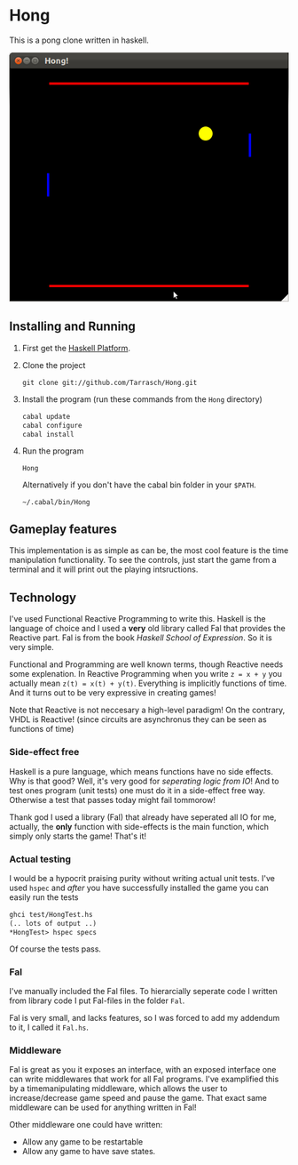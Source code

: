 # Hong

This is a pong clone written in haskell.

![Hong](/Hong.png "Hong!")

## Installing and Running

  1. First get the [Haskell Platform][hp].

  1. Clone the project

         git clone git://github.com/Tarrasch/Hong.git

  1. Install the program (run these commands from the `Hong` directory)

         cabal update
         cabal configure
         cabal install

  1. Run the program

         Hong

     Alternatively if you don't have the cabal bin folder in your `$PATH`.

         ~/.cabal/bin/Hong


## Gameplay features

This implementation is as simple as can be, the most cool feature
is the time manipulation functionality. To see the controls,
just start the game from a terminal and it will print out the playing
intsructions.

## Technology

I've used Functional Reactive Programming to write this.
Haskell is the language of choice and I used a **very** old
library called Fal that provides the Reactive part.
Fal is from the book *Haskell School of Expression*. So it is very simple.

Functional and Programming are well known terms, though Reactive
needs some explenation. In Reactive Programming when you write
`z = x + y` you actually
mean `z(t) = x(t) + y(t)`. Everything is implicitly functions of time.
And it turns out to be very expressive in creating games!

Note that Reactive is not neccesary a high-level paradigm!
On the contrary, VHDL is Reactive!
(since circuits are asynchronus they can be seen as functions of time)

### Side-effect free

Haskell is a pure language, which means functions have no side effects.
Why is that good? Well, it's very good for
*seperating logic from IO*! And to test ones program (unit tests)
one must do it in a side-effect free way. Otherwise a test that passes
today might fail tommorow!

Thank god I used a library (Fal) that already have seperated
all IO for me, actually, the **only** function with side-effects
is the main function, which simply only starts the game! That's it!

### Actual testing

I would be a hypocrit praising purity without writing actual
unit tests. I've used `hspec` and *after* you have successfully
installed the game you can easily run the tests

    ghci test/HongTest.hs
    (.. lots of output ..)
    *HongTest> hspec specs

Of course the tests pass.

### Fal

I've manually included the Fal files. To hierarcially seperate code
I written from library code I put Fal-files in the folder `Fal`.

Fal is very small, and lacks features,
so I was forced to add my addendum to it, I called it `Fal.hs`.

### Middleware

Fal is great as you it exposes an interface, with an exposed interface
one can write middlewares that work for all Fal programs. I've
examplified this by a timemanipulating middleware, which allows the
user to increase/decrease game speed and pause the game.
That exact same middleware can be used for anything written
in Fal!

Other middleware one could have written:

  * Allow any game to be restartable
  * Allow any game to have save states.


[hp]: http://hackage.haskell.org/platform/
